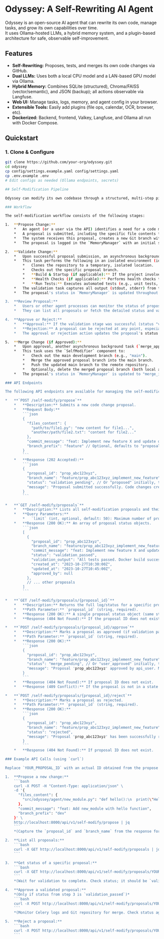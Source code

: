 # Odyssey: A Self-Rewriting AI Agent

Odyssey is an open-source AI agent that can rewrite its own code, manage tasks, and grow its own capabilities over time.  
It uses Ollama-hosted LLMs, a hybrid memory system, and a plugin-based architecture for safe, observable self-improvement.

## Features

- **Self-Rewriting:** Proposes, tests, and merges its own code changes via GitHub.
- **Dual LLMs:** Uses both a local CPU model and a LAN-based GPU model via Ollama.
- **Hybrid Memory:** Combines SQLite (structured), Chroma/FAISS (vector/semantic), and JSON (backup); all actions observable via Langfuse.
- **Web UI:** Manage tasks, logs, memory, and agent config in your browser.
- **Extensible Tools:** Easily add plugins (file ops, calendar, OCR, browser, etc).
- **Dockerized:** Backend, frontend, Valkey, Langfuse, and Ollama all run with Docker Compose.

## Quickstart

### 1. Clone & Configure

```sh
git clone https://github.com/your-org/odyssey.git
cd odyssey
cp config/settings.example.yaml config/settings.yaml
cp .env.example .env
# Edit configs as needed (Ollama endpoints, secrets)

## Self-Modification Pipeline

Odyssey can modify its own codebase through a structured, multi-step pipeline. This process ensures changes are proposed, validated in an isolated environment, and then explicitly approved before being merged.

### Workflow

The self-modification workflow consists of the following stages:

1.  **Propose Change:**
    *   An agent (or a user via the API) identifies a need for a code modification.
    *   A proposal is submitted, including the specific file contents to be changed/added and a descriptive commit message.
    *   The system receives this proposal, creates a new Git branch with a unique name (e.g., `proposal/prop_xxxxxxxxxx_description`), applies the file changes, and commits them to this new branch.
    *   The proposal is logged in the `MemoryManager` with an initial status like "proposed".

2.  **Validate Change:**
    *   Upon successful proposal submission, an asynchronous background task (`run_sandbox_validation_task`) is automatically triggered.
    *   This task performs the following in an isolated environment (ideally using Docker):
        *   Clones the repository to a temporary, isolated location.
        *   Checks out the specific proposal branch.
        *   **Build & Startup (if applicable):** If the project involves a build step or runs as a service (e.g., defined by a `Dockerfile`), it attempts to build and start it.
        *   **Health Checks (if applicable):** Performs health checks to ensure the service started correctly.
        *   **Run Tests:** Executes automated tests (e.g., unit tests, integration tests) defined in the project.
    *   The validation task captures all output (stdout, stderr) from these steps.
    *   The proposal's status in `MemoryManager` is updated throughout this process (e.g., "validation_in_progress", "validation_passed", "validation_failed"), and the captured output is stored.

3.  **Review Proposal:**
    *   Users or other agent processes can monitor the status of proposals using the API.
    *   They can list all proposals or fetch the detailed status and validation output for a specific proposal.

4.  **Approve or Reject:**
    *   **Approval:** If the validation stage was successful (status "validation_passed"), the proposal can be approved. This typically requires an explicit action from a user or a trusted automated process.
    *   **Rejection:** A proposal can be rejected at any point, especially if validation fails or if the proposed change is deemed undesirable.
    *   The approval or rejection action updates the proposal's status in `MemoryManager`.

5.  **Merge Change (if Approved):**
    *   Upon approval, another asynchronous background task (`merge_approved_proposal_task`) is triggered.
    *   This task uses the `SelfModifier` component to:
        *   Check out the main development branch (e.g., "main").
        *   Merge the approved proposal branch into the main branch.
        *   Push the updated main branch to the remote repository.
        *   Optionally, delete the merged proposal branch (both local and remote).
    *   The proposal's status in `MemoryManager` is updated to "merge_in_progress" and then to "merged" upon success, or "merge_failed" if issues occur (e.g., merge conflicts that cannot be automatically resolved).

### API Endpoints

The following API endpoints are available for managing the self-modification pipeline. All endpoints are prefixed with `/api/v1`.

*   **`POST /self-modify/propose`**
    *   **Description:** Submits a new code change proposal.
    *   **Request Body:**
        ```json
        {
          "files_content": {
            "path/to/file1.py": "new content for file1...",
            "another/path/file2.txt": "content for file2..."
          },
          "commit_message": "feat: Implement new feature X and update documentation",
          "branch_prefix": "feature" // Optional, defaults to "proposal"
        }
        ```
    *   **Response (202 Accepted):**
        ```json
        {
          "proposal_id": "prop_abc123xyz",
          "branch_name": "feature/prop_abc123xyz_implement_new_feature",
          "status": "validation_pending", // Or "proposed" initially, then quickly "validation_pending"
          "message": "Proposal submitted successfully. Code changes created, logged, and validation task triggered."
        }
        ```

*   **`GET /self-modify/proposals`**
    *   **Description:** Lists all self-modification proposals and their current statuses.
    *   **Query Parameters:**
        *   `limit` (int, optional, default: 50): Maximum number of proposals to return.
    *   **Response (200 OK):** An array of proposal status objects.
        ```json
        [
          {
            "proposal_id": "prop_abc123xyz",
            "branch_name": "feature/prop_abc123xyz_implement_new_feature",
            "commit_message": "feat: Implement new feature X and update documentation",
            "status": "validation_passed",
            "validation_output": "All tests passed. Docker build successful...",
            "created_at": "2023-10-27T10:30:00Z",
            "updated_at": "2023-10-27T10:45:00Z",
            "approved_by": null
          },
          // ... other proposals
        ]
        ```

*   **`GET /self-modify/proposals/{proposal_id}`**
    *   **Description:** Returns the full log/status for a specific proposal.
    *   **Path Parameter:** `proposal_id` (string, required).
    *   **Response (200 OK):** A single proposal status object (same structure as array elements above).
    *   **Response (404 Not Found):** If the proposal ID does not exist.

*   **`POST /self-modify/proposals/{proposal_id}/approve`**
    *   **Description:** Marks a proposal as approved (if validation passed) and triggers the merge process.
    *   **Path Parameter:** `proposal_id` (string, required).
    *   **Response (200 OK):**
        ```json
        {
          "proposal_id": "prop_abc123xyz",
          "branch_name": "feature/prop_abc123xyz_implement_new_feature",
          "status": "merge_pending", // Or "user_approved" initially, then quickly "merge_pending"
          "message": "Proposal 'prop_abc123xyz' approved by api_user. Merge task triggered."
        }
        ```
    *   **Response (404 Not Found):** If proposal ID does not exist.
    *   **Response (409 Conflict):** If the proposal is not in a state that can be approved (e.g., "validation_failed").

*   **`POST /self-modify/proposals/{proposal_id}/reject`**
    *   **Description:** Marks a proposal as rejected.
    *   **Path Parameter:** `proposal_id` (string, required).
    *   **Response (200 OK):**
        ```json
        {
          "proposal_id": "prop_abc123xyz",
          "branch_name": "feature/prop_abc123xyz_implement_new_feature",
          "status": "rejected",
          "message": "Proposal 'prop_abc123xyz' has been successfully rejected."
        }
        ```
    *   **Response (404 Not Found):** If proposal ID does not exist.

### Example API Calls (using `curl`)

Replace `YOUR_PROPOSAL_ID` with an actual ID obtained from the propose step.

1.  **Propose a new change:**
    ```bash
    curl -X POST -H "Content-Type: application/json" \
    -d '{
      "files_content": {
        "src/odyssey/agent/new_module.py": "def hello():\n  print(\"Hello from new module!\")"
      },
      "commit_message": "feat: Add new_module with hello function",
      "branch_prefix": "dev"
    }' \
    http://localhost:8000/api/v1/self-modify/propose | jq
    ```
    *(Capture the `proposal_id` and `branch_name` from the response for subsequent calls.)*

2.  **List all proposals:**
    ```bash
    curl -X GET http://localhost:8000/api/v1/self-modify/proposals | jq
    ```

3.  **Get status of a specific proposal:**
    ```bash
    curl -X GET http://localhost:8000/api/v1/self-modify/proposals/YOUR_PROPOSAL_ID | jq
    ```
    *(Wait for validation to complete. Check status; it should be `validation_passed` or `validation_failed`.)*

4.  **Approve a validated proposal:**
    *(Only if status from step 3 is `validation_passed`)*
    ```bash
    curl -X POST http://localhost:8000/api/v1/self-modify/proposals/YOUR_PROPOSAL_ID/approve | jq
    ```
    *(Monitor Celery logs and Git repository for merge. Check status again with GET endpoint; should eventually be `merged`.)*

5.  **Reject a proposal:**
    ```bash
    curl -X POST http://localhost:8000/api/v1/self-modify/proposals/YOUR_PROPOSAL_ID/reject | jq
    ```
